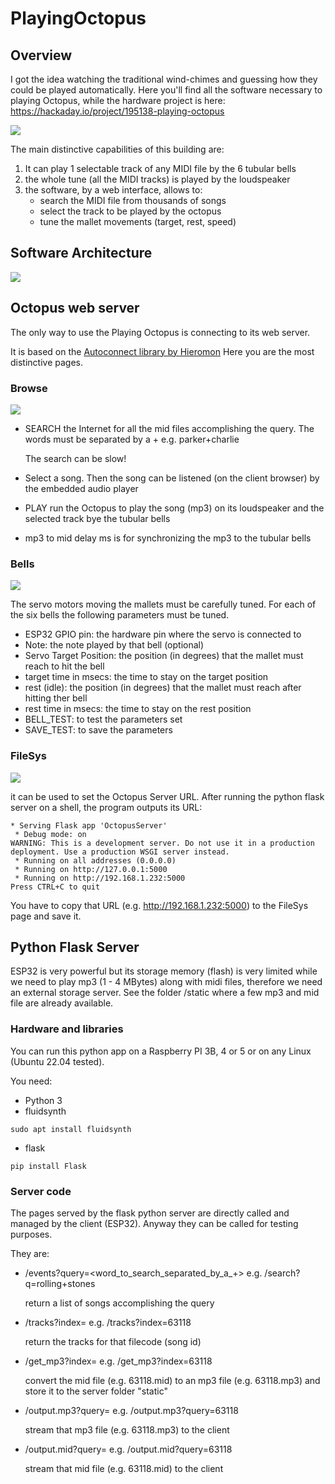 # PlayingOctopus
 
## Overview 

I got the idea watching the traditional wind-chimes and guessing how they could be played automatically.
Here you'll find all the software necessary to playing Octopus, while the hardware project is here: https://hackaday.io/project/195138-playing-octopus

![](https://github.com/guido57/PlayingOctopus/blob/main/docs/Octopus.png)

The main distinctive capabilities of this building are:
1) It can play 1 selectable track of any MIDI file by the 6 tubular bells
2) the whole tune (all the MIDI tracks) is played by the loudspeaker
3) the software, by a web interface, allows to:
   * search the MIDI file from thousands of songs
   * select the track to be played by the octopus
   * tune the mallet movements (target, rest, speed)

## Software Architecture

![](https://github.com/guido57/PlayingOctopus/blob/main/docs/BlockDiagram.png)

## Octopus web server

The only way to use the Playing Octopus is connecting to its web server.

It is based on the [Autoconnect library by Hieromon](https://github.com/Hieromon/AutoConnect)
Here you are the most distinctive pages.

### Browse

![](https://github.com/guido57/PlayingOctopus/blob/main/docs/octopus-browse.png)

* SEARCH the Internet for all the mid files accomplishing the query. The words must be separated by a +   e.g. parker+charlie

  The search can be slow!

* Select a song. Then the song can be listened (on the client browser) by the embedded audio player

* PLAY run the Octopus to play the song (mp3) on its loudspeaker and the selected track bye the tubular bells

* mp3 to mid delay ms is for synchronizing the mp3 to the tubular bells

### Bells

![](https://github.com/guido57/PlayingOctopus/blob/main/docs/octopus-bells.png)

The servo motors moving the mallets must be carefully tuned. For each of the six bells the following parameters must be tuned.

* ESP32 GPIO pin: the hardware pin where the servo is connected to
* Note: the note played by that bell (optional)
* Servo Target Position: the position (in degrees) that the mallet must reach to hit the bell
* target time in msecs: the time to stay on the target position
* rest (idle): the position (in degrees) that the mallet must reach after hitting ther bell 
* rest time in msecs: the time to stay on the rest position
* BELL_TEST: to test the parameters set
* SAVE_TEST: to save the parameters

### FileSys

![](https://github.com/guido57/PlayingOctopus/blob/main/docs/octopus-filesys.png)

it can be used to set the Octopus Server URL. After running the python flask server on a shell, the program outputs its URL:
```
* Serving Flask app 'OctopusServer'
 * Debug mode: on
WARNING: This is a development server. Do not use it in a production deployment. Use a production WSGI server instead.
 * Running on all addresses (0.0.0.0)
 * Running on http://127.0.0.1:5000
 * Running on http://192.168.1.232:5000
Press CTRL+C to quit
```
You have to copy that URL (e.g. http://192.168.1.232:5000) to the FileSys page and save it.

 
## Python Flask Server

ESP32 is very powerful but its storage memory (flash) is very limited while we need to play mp3 (1 - 4 MBytes) along with midi files, therefore we need an external storage server. See the folder /static where a few mp3 and mid file are already available.

### Hardware and libraries

You can run this python app on a Raspberry PI 3B, 4 or 5 or on any Linux (Ubuntu 22.04 tested). 

You need:
* Python 3
* fluidsynth
```
sudo apt install fluidsynth
```

* flask
```
pip install Flask
```
  
### Server code

The pages served by the flask python server are directly called and managed by the client (ESP32). Anyway they can be called for testing purposes.

They are:

* /events?query=<word_to_search_separated_by_a_+>   e.g. /search?q=rolling+stones
  
  return a list of songs accomplishing the query

  
* /tracks?index=<codefile>  e.g. /tracks?index=63118
  
  return the tracks for that filecode (song id)


* /get_mp3?index=<codefile>  e.g. /get_mp3?index=63118
  
  convert the mid file (e.g. 63118.mid) to an mp3 file (e.g. 63118.mp3) and store it to the server folder "static"


* /output.mp3?query=<codefile>  e.g. /output.mp3?query=63118
  
  stream that mp3 file (e.g. 63118.mp3) to the client 


* /output.mid?query=<codefile>  e.g. /output.mid?query=63118

  stream that mid file (e.g. 63118.mid) to the client 



